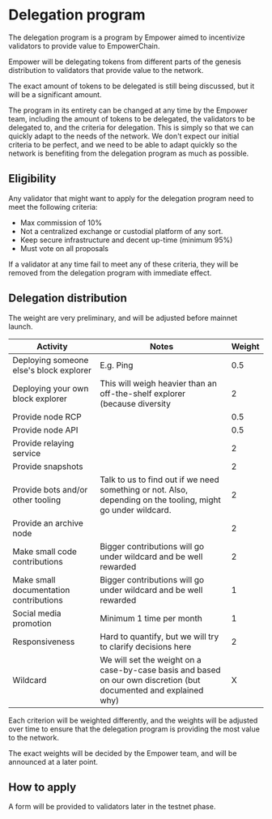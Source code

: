# Delegation program

The delegation program is a program by Empower aimed to incentivize validators to provide value to EmpowerChain.

Empower will be delegating tokens from different parts of the genesis distribution to validators that provide value to the network.

The exact amount of tokens to be delegated is still being discussed, but it will be a significant amount.

The program in its entirety can be changed at any time by the Empower team, including the amount of tokens to be delegated, the validators to be delegated to, and the criteria for delegation.
This is simply so that we can quickly adapt to the needs of the network. We don't expect our initial criteria to be perfect, 
and we need to be able to adapt quickly so the network is benefiting from the delegation program as much as possible.

## Eligibility
Any validator that might want to apply for the delegation program need to meet the following criteria:
- Max commission of 10%
- Not a centralized exchange or custodial platform of any sort.
- Keep secure infrastructure and decent up-time (minimum 95%)
- Must vote on all proposals

If a validator at any time fail to meet any of these criteria, they will be removed from the delegation program with immediate effect.

## Delegation distribution

The weight are very preliminary, and will be adjusted before mainnet launch.

| Activity                                | Notes                                                                                                             | Weight |
|-----------------------------------------|-------------------------------------------------------------------------------------------------------------------|--------|
| Deploying someone else's block explorer | E.g. Ping                                                                                                         | 0.5    |
| Deploying your own block explorer       | This will weigh heavier than an off-the-shelf explorer (because diversity                                         | 2      |
| Provide node RCP                        |                                                                                                                   | 0.5    |
| Provide node API                        |                                                                                                                   | 0.5    |
| Provide relaying service                |                                                                                                                   | 2      |
| Provide snapshots                       |                                                                                                                   | 2      |
| Provide bots and/or other tooling       | Talk to us to find out if we need something or not. Also, depending on the tooling, might go under wildcard.      | 2      |
| Provide an archive node                 |                                                                                                                   | 2      |
| Make small code contributions           | Bigger contributions will go under wildcard and be well rewarded                                                  | 2      |
| Make small documentation contributions  | Bigger contributions will go under wildcard and be well rewarded                                                  | 1      |
| Social media promotion                  | Minimum 1 time per month                                                                                          | 1      |
| Responsiveness                          | Hard to quantify, but we will try to clarify decisions here                                                       | 2      |
| Wildcard                                | We will set the weight on a case-by-case basis and based on our own discretion (but documented and explained why) | X      |


Each criterion will be weighted differently, and the weights will be adjusted over time to ensure that the 
delegation program is providing the most value to the network.

The exact weights will be decided by the Empower team, and will be announced at a later point.

## How to apply

A form will be provided to validators later in the testnet phase.